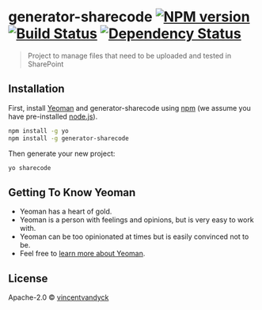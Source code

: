 # generator-sharecode [![NPM version][npm-image]][npm-url] [![Build Status][travis-image]][travis-url] [![Dependency Status][daviddm-image]][daviddm-url]
> Project to manage files that need to be uploaded and tested in SharePoint

## Installation

First, install [Yeoman](http://yeoman.io) and generator-sharecode using [npm](https://www.npmjs.com/) (we assume you have pre-installed [node.js](https://nodejs.org/)).

```bash
npm install -g yo
npm install -g generator-sharecode
```

Then generate your new project:

```bash
yo sharecode
```

## Getting To Know Yeoman

 * Yeoman has a heart of gold.
 * Yeoman is a person with feelings and opinions, but is very easy to work with.
 * Yeoman can be too opinionated at times but is easily convinced not to be.
 * Feel free to [learn more about Yeoman](http://yeoman.io/).

## License

Apache-2.0 © [vincentvandyck]()


[npm-image]: https://badge.fury.io/js/generator-sharecode.svg
[npm-url]: https://npmjs.org/package/generator-sharecode
[travis-image]: https://travis-ci.org//generator-sharecode.svg?branch=master
[travis-url]: https://travis-ci.org//generator-sharecode
[daviddm-image]: https://david-dm.org//generator-sharecode.svg?theme=shields.io
[daviddm-url]: https://david-dm.org//generator-sharecode
